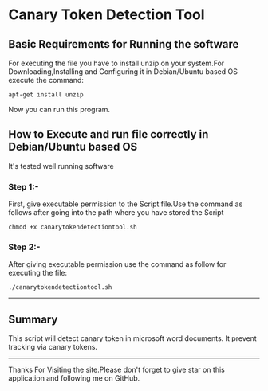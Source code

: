 <!DOCTYPE html>
<h1>Canary Token Detection Tool</h1>
<h2>Basic Requirements for Running the software</h2>
<p>For executing the file you have to install unzip on your system.For Downloading,Installing and Configuring it in Debian/Ubuntu based OS execute the command:</p>
<code>apt-get install unzip</code>
<p>Now you can run this program.</p>
<h2>How to Execute and run file correctly in Debian/Ubuntu based OS</h2>
<p>It's tested well running software</p>
<h3>Step 1:-</h3><p>First, give executable permission to the Script file.Use the command as follows after going into the path where you have stored the Script</p>
<code>chmod +x canarytokendetectiontool.sh</code>
<h3>Step 2:-</h3><p>After giving executable permission use the command as follow for executing the file:</p>
<code>./canarytokendetectiontool.sh</code>
<hr>
<h2>Summary</h2>
<p>This script will detect canary token in microsoft word documents. It prevent tracking via canary tokens.</p>
<hr>
<p>Thanks For Visiting the site.Please don't forget to give star on this application and following me on GitHub.</p>
</html>
